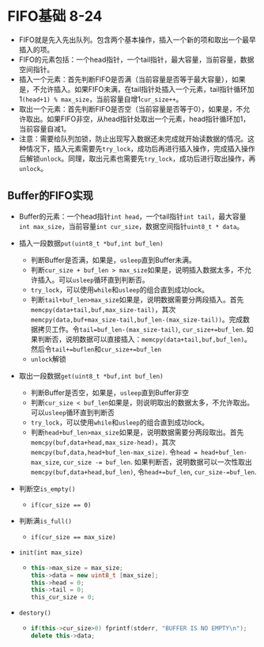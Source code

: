 # FIFO基础 8-24

- FIFO就是先入先出队列。包含两个基本操作，插入一个新的项和取出一个最早插入的项。
- FIFO的元素包括：一个head指针，一个tail指针，最大容量，当前容量，数据空间指针。
- 插入一个元素：首先判断FIFO是否满（当前容量是否等于最大容量），如果是，不允许插入。如果FIFO未满，在tail指针处插入一个元素，tail指针循环加1`(head+1) % max_size`，当前容量自增1`cur_size++`。
- 取出一个元素：首先判断FIFO是否空（当前容量是否等于0），如果是，不允许取出。如果FIFO非空，从head指针处取出一个元素，head指针循环加1，当前容量自减1。
- 注意：需要给队列加锁，防止出现写入数据还未完成就开始读数据的情况。这种情况下，插入元素需要先`try_lock`，成功后再进行插入操作，完成插入操作后解锁`unlock`。同理，取出元素也需要先`try_lock`，成功后进行取出操作，再`unlock`。

## Buffer的FIFO实现

- Buffer的元素：一个head指针`int head`，一个tail指针`int tail`，最大容量`int max_size`，当前容量`int cur_size`，数据空间指针`uint8_t * data`。

- 插入一段数据`put(uint8_t *buf,int buf_len)`

  - 判断Buffer是否满，如果是，`usleep`直到Buffer未满。
  - 判断`cur_size + buf_len > max_size`如果是，说明插入数据太多，不允许插入。可以`usleep`循环直到判断否。
  - `try_lock`，可以使用`while`和`usleep`的组合直到成功lock。
  - 判断`tail+buf_len>max_size`如果是，说明数据需要分两段插入。首先`memcpy(data+tail,buf,max_size-tail)`，其次`memcpy(data,buf+max_size-tail,buf_len-(max_size-tail))`。完成数据拷贝工作。令`tail=buf_len-(max_size-tail)`, `cur_size+=buf_len`. 如果判断否，说明数据可以直接插入：`memcpy(data+tail,buf,buf_len)`。然后令`tail+=buflen`和`cur_size+=buf_len`
  - `unlock`解锁

- 取出一段数据`get(uint8_t *buf,int buf_len)`

  - 判断Buffer是否空，如果是，`usleep`直到Buffer非空
  - 判断`cur_size < buf_len`如果是，则说明取出的数据太多，不允许取出。可以`usleep`循环直到判断否
  - `try_lock`，可以使用`while`和`usleep`的组合直到成功lock。
  - 判断`head+buf_len>max_size`如果是，说明数据需要分两段取出。首先`memcpy(buf,data+head,max_size-head)`，其次`memcpy(buf,data,head+buf_len-max_size)`. 令`head = head+buf_len-max_size`, `cur_size -= buf_len`. 如果判断否，说明数据可以一次性取出`memcpy(buf,data+head,buf_len)`, 令`head+=buf_len`, `cur_size-=buf_len`.

- 判断空`is_empty()`

  - `if(cur_size == 0)`

- 判断满`is_full()`

  - `if(cur_size == max_size)`

- `init(int max_size)`

  - ```c++
    this->max_size = max_size;
    this->data = new uint8_t [max_size];
    this->head = 0;
    this->tail = 0;
    this_cur_size = 0;
    ```

- `destory()`

  - ```c++
    if(this->cur_size>0) fprintf(stderr, "BUFFER IS NO EMPTY\n");
    delete this->data;
    ```